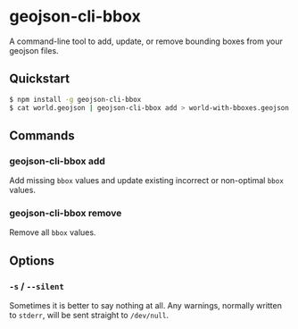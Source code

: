 # geojson-cli-bbox

A command-line tool to add, update, or remove bounding boxes from your geojson files.

## Quickstart

```sh
$ npm install -g geojson-cli-bbox
$ cat world.geojson | geojson-cli-bbox add > world-with-bboxes.geojson
```

## Commands

### geojson-cli-bbox add

Add missing `bbox` values and update existing incorrect or non-optimal `bbox` values.

### geojson-cli-bbox remove

Remove all `bbox` values.

## Options

### `-s` / `--silent`

Sometimes it is better to say nothing at all. Any warnings, normally written to `stderr`, will be sent straight to `/dev/null`.
